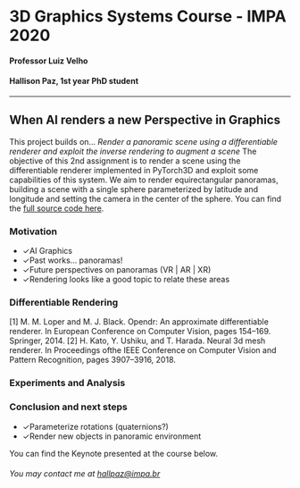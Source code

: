 # 3D Graphics Systems Course - IMPA 2020

#### Professor Luiz Velho
#### Hallison Paz, 1st year PhD student
---------

## When AI renders a new Perspective in Graphics

This project builds on... _Render a panoramic scene using a differentiable renderer and exploit the inverse rendering to augment a scene_
The objective of this 2nd assignment is to render a scene using the differentiable renderer implemented in PyTorch3D and exploit some capabilities of this system. We aim to render equirectangular panoramas, building a scene with a single sphere parameterized by latitude and longitude and setting the camera in the center of the sphere. You can find the [full source code here](https://github.com/hallpaz/3dsystems20/blob/master/Rendering%20Panoramas.ipynb).

### Motivation
-   ✓AI Graphics
-   ✓Past works… panoramas!
-   ✓Future perspectives on panoramas (VR | AR | XR)
-   ✓Rendering looks like a good topic to relate these areas

### Differentiable Rendering

[1] M. M. Loper and M. J. Black. Opendr: An approximate differentiable renderer. In European Conference on Computer Vision, pages 154–169. Springer, 2014.
[2] H. Kato, Y. Ushiku, and T. Harada. Neural 3d mesh renderer. In Proceedings ofthe IEEE Conference on Computer Vision and Pattern Recognition, pages 3907–3916, 2018.


### Experiments and Analysis


### Conclusion and next steps

-   ✓Parameterize rotations (quaternions?)
-   ✓Render new objects in panoramic environment

You can find the Keynote presented at the course below.

###### You may contact me at hallpaz@impa.br
<!--stackedit_data:
eyJoaXN0b3J5IjpbLTEzODk0ODkzMDFdfQ==
-->